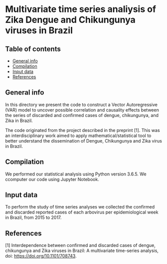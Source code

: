# Multivariate time series analiysis of Zika Dengue and Chikungunya viruses in Brazil

## Table of contents
* [General info](#general-info)
* [Compilation](#compilation)
* [Input data](#data)
* [References](#references)

## General info
In this directory we present the code to construct a Vector Autoregressive (VAR) model to uncover possible correlation and  causality effects between the series of discarded and confirmed cases of dengue, chikungunya, and Zika in Brazil.

The code originated from the project described in the preprint [1]. This was an interdisciplinary work aimed to apply mathematical/statistical tool to better understand the dissemination of Dengue, Chikungunya and Zika virus in Brazil. 

## Compilation
We performed our statistical analysis using Python version 3.6.5.  We ccomputer our code using Jupyter Notebook.

## Input data

To perform the study of time series analyses we collected the confirmed and discarded reported cases of each arbovirus per epidemiological week in Brazil, from 2015 to 2017.

## References 
[1] Interdependence between confirmed and discarded cases of dengue, chikungunya and Zika viruses in Brazil: A multivariate time-series analysis, doi: https://doi.org/10.1101/708743.

